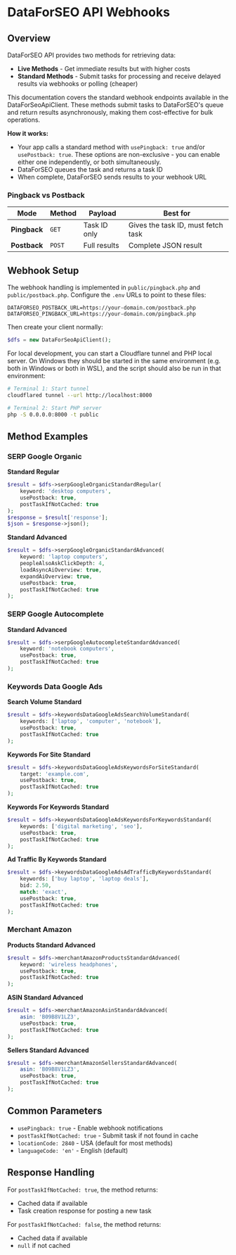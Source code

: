 # DataForSEO API Webhooks

## Overview

DataForSEO API provides two methods for retrieving data:

- **Live Methods** - Get immediate results but with higher costs
- **Standard Methods** - Submit tasks for processing and receive delayed results via webhooks or polling (cheaper)

This documentation covers the standard webhook endpoints available in the DataForSeoApiClient. These methods submit tasks to DataForSEO's queue and return results asynchronously, making them cost-effective for bulk operations.

**How it works:**
- Your app calls a standard method with `usePingback: true` and/or `usePostback: true`. These options are non-exclusive - you can enable either one independently, or both simultaneously.
- DataForSEO queues the task and returns a task ID
- When complete, DataForSEO sends results to your webhook URL

### Pingback vs Postback

| Mode | Method | Payload | Best for |
|------|--------|---------|----------|
| **Pingback** | `GET` | Task ID only | Gives the task ID, must fetch task |
| **Postback** | `POST` | Full results | Complete JSON result |

## Webhook Setup

The webhook handling is implemented in `public/pingback.php` and `public/postback.php`. Configure the `.env` URLs to point to these files:

```env
DATAFORSEO_POSTBACK_URL=https://your-domain.com/postback.php
DATAFORSEO_PINGBACK_URL=https://your-domain.com/pingback.php
```

Then create your client normally:

```php
$dfs = new DataForSeoApiClient();
```

For local development, you can start a Cloudflare tunnel and PHP local server. On Windows they should be started in the same environment (e.g. both in Windows or both in WSL), and the script should also be run in that environment:

```bash
# Terminal 1: Start tunnel
cloudflared tunnel --url http://localhost:8000

# Terminal 2: Start PHP server
php -S 0.0.0.0:8000 -t public
```

## Method Examples

### SERP Google Organic

**Standard Regular**
```php
$result = $dfs->serpGoogleOrganicStandardRegular(
    keyword: 'desktop computers',
    usePostback: true,
    postTaskIfNotCached: true
);
$response = $result['response'];
$json = $response->json();
```

**Standard Advanced**
```php
$result = $dfs->serpGoogleOrganicStandardAdvanced(
    keyword: 'laptop computers',
    peopleAlsoAskClickDepth: 4,
    loadAsyncAiOverview: true,
    expandAiOverview: true,
    usePostback: true,
    postTaskIfNotCached: true
);
```

### SERP Google Autocomplete

**Standard Advanced**
```php
$result = $dfs->serpGoogleAutocompleteStandardAdvanced(
    keyword: 'notebook computers',
    usePostback: true,
    postTaskIfNotCached: true
);
```

### Keywords Data Google Ads

**Search Volume Standard**
```php
$result = $dfs->keywordsDataGoogleAdsSearchVolumeStandard(
    keywords: ['laptop', 'computer', 'notebook'],
    usePostback: true,
    postTaskIfNotCached: true
);
```

**Keywords For Site Standard**
```php
$result = $dfs->keywordsDataGoogleAdsKeywordsForSiteStandard(
    target: 'example.com',
    usePostback: true,
    postTaskIfNotCached: true
);
```

**Keywords For Keywords Standard**
```php
$result = $dfs->keywordsDataGoogleAdsKeywordsForKeywordsStandard(
    keywords: ['digital marketing', 'seo'],
    usePostback: true,
    postTaskIfNotCached: true
);
```

**Ad Traffic By Keywords Standard**
```php
$result = $dfs->keywordsDataGoogleAdsAdTrafficByKeywordsStandard(
    keywords: ['buy laptop', 'laptop deals'],
    bid: 2.50,
    match: 'exact',
    usePostback: true,
    postTaskIfNotCached: true
);
```

### Merchant Amazon

**Products Standard Advanced**
```php
$result = $dfs->merchantAmazonProductsStandardAdvanced(
    keyword: 'wireless headphones',
    usePostback: true,
    postTaskIfNotCached: true
);
```

**ASIN Standard Advanced**
```php
$result = $dfs->merchantAmazonAsinStandardAdvanced(
    asin: 'B09B8V1LZ3',
    usePostback: true,
    postTaskIfNotCached: true
);
```

**Sellers Standard Advanced**
```php
$result = $dfs->merchantAmazonSellersStandardAdvanced(
    asin: 'B09B8V1LZ3',
    usePostback: true,
    postTaskIfNotCached: true
);
```

## Common Parameters

- `usePingback: true` - Enable webhook notifications
- `postTaskIfNotCached: true` - Submit task if not found in cache
- `locationCode: 2840` - USA (default for most methods)
- `languageCode: 'en'` - English (default)

## Response Handling

For `postTaskIfNotCached: true`, the method returns:
- Cached data if available
- Task creation response for posting a new task

For `postTaskIfNotCached: false`, the method returns:
- Cached data if available
- `null` if not cached